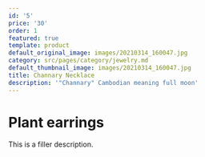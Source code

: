 ```yaml
---
id: '5'
price: '30'
order: 1
featured: true
template: product
default_original_image: images/20210314_160047.jpg
category: src/pages/category/jewelry.md
default_thumbnail_image: images/20210314_160047.jpg
title: Channary Necklace
description: '"Channary" Cambodian meaning full moon'
---
```

# Plant earrings

This is a filler description.
